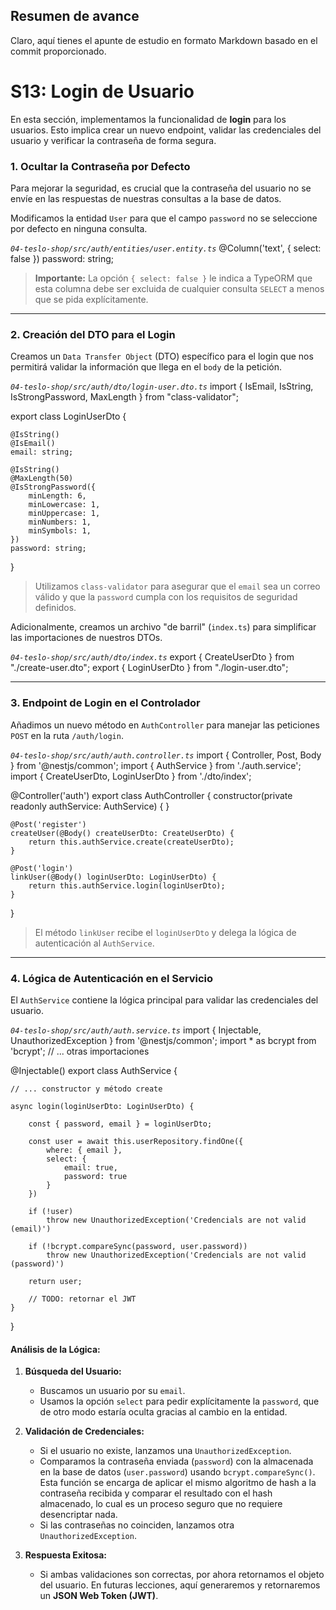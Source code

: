 ## Resumen de avance
Claro, aquí tienes el apunte de estudio en formato Markdown basado en el commit proporcionado.

# S13: Login de Usuario

En esta sección, implementamos la funcionalidad de **login** para los usuarios. Esto implica crear un nuevo endpoint, validar las credenciales del usuario y verificar la contraseña de forma segura.

### 1. Ocultar la Contraseña por Defecto

Para mejorar la seguridad, es crucial que la contraseña del usuario no se envíe en las respuestas de nuestras consultas a la base de datos.

Modificamos la entidad `User` para que el campo `password` no se seleccione por defecto en ninguna consulta.

_`04-teslo-shop/src/auth/entities/user.entity.ts`_
@Column('text', { select: false })
password: string;
> **Importante:** La opción `{ select: false }` le indica a TypeORM que esta columna debe ser excluida de cualquier consulta `SELECT` a menos que se pida explícitamente.

---

### 2. Creación del DTO para el Login

Creamos un `Data Transfer Object` (DTO) específico para el login que nos permitirá validar la información que llega en el `body` de la petición.

_`04-teslo-shop/src/auth/dto/login-user.dto.ts`_
import { IsEmail, IsString, IsStrongPassword, MaxLength } from "class-validator";

export class LoginUserDto {

	@IsString()
	@IsEmail()
	email: string;

	@IsString()
	@MaxLength(50)
	@IsStrongPassword({
		minLength: 6,
		minLowercase: 1,
		minUppercase: 1,
		minNumbers: 1,
		minSymbols: 1,
	})
	password: string;

}
> Utilizamos `class-validator` para asegurar que el `email` sea un correo válido y que la `password` cumpla con los requisitos de seguridad definidos.

Adicionalmente, creamos un archivo "de barril" (`index.ts`) para simplificar las importaciones de nuestros DTOs.

_`04-teslo-shop/src/auth/dto/index.ts`_
export { CreateUserDto } from "./create-user.dto";
export { LoginUserDto } from "./login-user.dto";

---

### 3. Endpoint de Login en el Controlador

Añadimos un nuevo método en `AuthController` para manejar las peticiones `POST` en la ruta `/auth/login`.

_`04-teslo-shop/src/auth/auth.controller.ts`_
import { Controller, Post, Body } from '@nestjs/common';
import { AuthService } from './auth.service';
import { CreateUserDto, LoginUserDto } from './dto/index';

@Controller('auth')
export class AuthController {
	constructor(private readonly authService: AuthService) { }

	@Post('register')
	createUser(@Body() createUserDto: CreateUserDto) {
		return this.authService.create(createUserDto);
	}

	@Post('login')
	linkUser(@Body() loginUserDto: LoginUserDto) {
		return this.authService.login(loginUserDto);
	}
}
> El método `linkUser` recibe el `loginUserDto` y delega la lógica de autenticación al `AuthService`.

---

### 4. Lógica de Autenticación en el Servicio

El `AuthService` contiene la lógica principal para validar las credenciales del usuario.

_`04-teslo-shop/src/auth/auth.service.ts`_
import { Injectable, UnauthorizedException } from '@nestjs/common';
import * as bcrypt from 'bcrypt';
// ... otras importaciones

@Injectable()
export class AuthService {

	// ... constructor y método create

	async login(loginUserDto: LoginUserDto) {

		const { password, email } = loginUserDto;

		const user = await this.userRepository.findOne({
			where: { email },
			select: {
				email: true,
				password: true
			}
		})

		if (!user)
			throw new UnauthorizedException('Credencials are not valid (email)')

		if (!bcrypt.compareSync(password, user.password))
			throw new UnauthorizedException('Credencials are not valid (password)')

		return user;

		// TODO: retornar el JWT
	}
}

#### Análisis de la Lógica:
1.  **Búsqueda del Usuario:**
    *   Buscamos un usuario por su `email`.
    *   Usamos la opción `select` para pedir explícitamente la `password`, que de otro modo estaría oculta gracias al cambio en la entidad.

2.  **Validación de Credenciales:**
    *   Si el usuario no existe, lanzamos una `UnauthorizedException`.
    *   Comparamos la contraseña enviada (`password`) con la almacenada en la base de datos (`user.password`) usando `bcrypt.compareSync()`. Esta función se encarga de aplicar el mismo algoritmo de hash a la contraseña recibida y comparar el resultado con el hash almacenado, lo cual es un proceso seguro que no requiere desencriptar nada.
    *   Si las contraseñas no coinciden, lanzamos otra `UnauthorizedException`.

3.  **Respuesta Exitosa:**
    *   Si ambas validaciones son correctas, por ahora retornamos el objeto del usuario. En futuras lecciones, aquí generaremos y retornaremos un **JSON Web Token (JWT)**.
